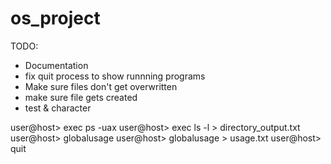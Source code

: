 # os_project


TODO:
- Documentation
- fix quit process to show runnning programs
- Make sure files don't get overwritten
- make sure file gets created
- test & character




user@host> exec ps -uax
user@host> exec ls -l > directory_output.txt
user@host> globalusage
user@host> globalusage > usage.txt
user@host> quit